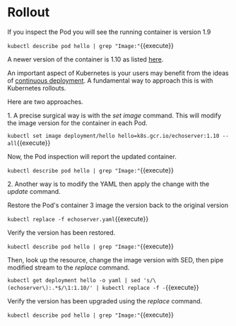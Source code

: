 # Rollout #

If you inspect the Pod you will see the running container is version 1.9

`kubectl describe pod hello | grep "Image:"`{{execute}}

A newer version of the container is 1.10 as listed [here](https://console.cloud.google.com/gcr/images/google-containers/GLOBAL/echoserver?gcrImageListsize=30).

An important aspect of Kubernetes is your users may benefit from the ideas of [continuous deployment](https://martinfowler.com/bliki/ContinuousDelivery.html). A fundamental way to approach this is with Kubernetes rollouts.

Here are two approaches.

1\. A precise surgical way is with the _set image_ command. This will modify the image version for the container in each Pod.

`kubectl set image deployment/hello hello=k8s.gcr.io/echoserver:1.10 --all`{{execute}}

Now, the Pod inspection will report the updated container.

`kubectl describe pod hello | grep "Image:"`{{execute}}

2\. Another way is to modify the YAML then apply the change with the _update_ command.

Restore the Pod's container 3
image the version back to the original version

`kubectl replace -f echoserver.yaml`{{execute}}

Verify the version has been restored.

`kubectl describe pod hello | grep "Image:"`{{execute}}

Then, look up the resource, change the image version with SED, then pipe modified stream to the _replace_ command.

`kubectl get deployment hello -o yaml | sed 's/\(echoserver\):.*$/\1:1.10/' | kubectl replace -f -`{{execute}}

Verify the version has been upgraded using the _replace_ command.

`kubectl describe pod hello | grep "Image:"`{{execute}}
